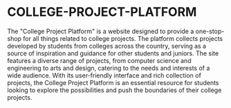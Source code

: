 # COLLEGE-PROJECT-PLATFORM
 The "College Project Platform" is a website designed to provide a one-stop-shop for all things related to college projects. The platform collects projects developed by students from colleges across the country, serving as a source of inspiration and guidance for other students and juniors. The site features a diverse range of projects, from computer science and engineering to arts and design, catering to the needs and interests of a wide audience. With its user-friendly interface and rich collection of projects, the College Project Platform is an essential resource for students looking to explore the possibilities and push the boundaries of their college projects.
